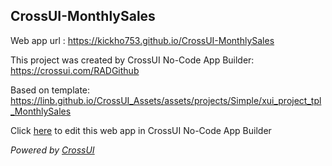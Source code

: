 ## CrossUI-MonthlySales
Web app url : https://kickho753.github.io/CrossUI-MonthlySales

This project was created by CrossUI No-Code App Builder: https://crossui.com/RADGithub

Based on template: https://linb.github.io/CrossUI_Assets/assets/projects/Simple/xui_project_tpl_MonthlySales

Click [here](https://crossui.com/RADGithub/#!from=github&owner=kickho753&repo=CrossUI-MonthlySales) to edit this web app in CrossUI No-Code App Builder

<i>Powered by [CrossUI](https://crossui.com)</i>
